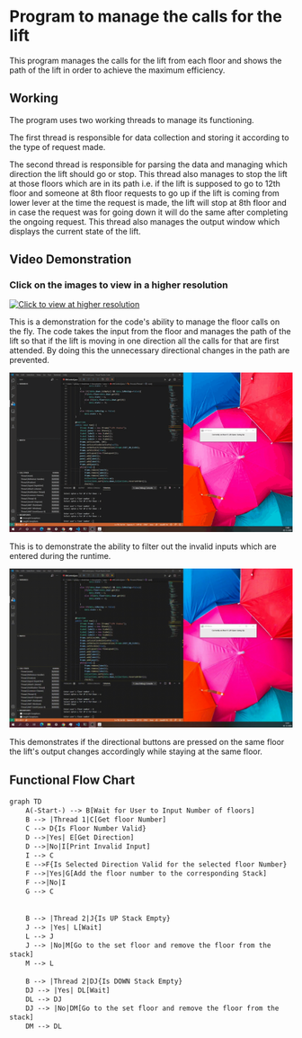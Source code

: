 
# Program to manage the calls for the lift
This program manages the calls for the lift from each floor and shows the path of the lift in order to achieve the maximum efficiency.

## Working

The program uses two working threads to manage its functioning.

The first thread is responsible for data collection and storing it according to the type of request made.

The second thread is responsible for parsing the data and managing which direction the lift should go or stop. This thread also manages to stop the lift at those floors which are in its path i.e. if the lift is supposed to go to 12th floor and someone at 8th floor requests to go up if the lift is coming from lower lever at the time the request is made, the lift will stop at 8th floor and in case the request was for going down it will do the same after completing the ongoing request. This thread also manages the output window which displays the current state of the lift.

## Video Demonstration

### Click on the images to view in a higher resolution

[![Click to view at higher resolution](https://github.com/SuperUserockx/InternshipSubmission/blob/main/md.content/floor-stack.gif)](https://youtu.be/g6xbX5fjv0U)

This is a demonstration for the code's ability to manage the floor calls on the fly. The code takes the input from the floor and manages the path of the lift so that if the lift is moving in one direction all the calls for that are first attended. By doing this the unnecessary directional changes in the path are prevented.


[![Click to view at higher resolution](https://github.com/SuperUserockx/InternshipSubmission/blob/main/md.content/invalid-detector.gif)](https://youtu.be/KZNM15MGp1g)

This is to demonstrate the ability to filter out the invalid inputs which are entered during the runtime.


[![Click to view at higher resolution](https://github.com/SuperUserockx/InternshipSubmission/blob/main/md.content/up-down-change-on-same-floor.gif)](https://youtu.be/BVqiPgGOZSM)

This demonstrates if the directional buttons are pressed on the same floor the lift's output changes accordingly while staying at the same floor.


##  Functional Flow Chart

```mermaid
graph TD
    A(-Start-) --> B[Wait for User to Input Number of floors]
    B --> |Thread 1|C[Get floor Number]
    C --> D{Is Floor Number Valid}
    D -->|Yes| E[Get Direction]
    D -->|No|I[Print Invalid Input]
    I --> C
    E -->F{Is Selected Direction Valid for the selected floor Number}
    F -->|Yes|G[Add the floor number to the corresponding Stack]
    F -->|No|I
    G --> C


    B --> |Thread 2|J{Is UP Stack Empty}
    J --> |Yes| L[Wait]
    L --> J
    J --> |No|M[Go to the set floor and remove the floor from the stack]
    M --> L

    B --> |Thread 2|DJ{Is DOWN Stack Empty}
    DJ --> |Yes| DL[Wait]
    DL --> DJ
    DJ --> |No|DM[Go to the set floor and remove the floor from the stack]
    DM --> DL
    
```
